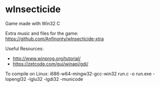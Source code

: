 # wInsecticide

Game made with Win32 C

Extra music and files for the game:
https://github.com/Anfinonty/wInsecticide-xtra

Useful Resources:
- http://www.winprog.org/tutorial/ 
- https://zetcode.com/gui/winapi/gdi/


To compile on Linux:
i686-w64-mingw32-gcc-win32 run.c -o run.exe -lopengl32 -lglu32 -lgdi32 -municode
